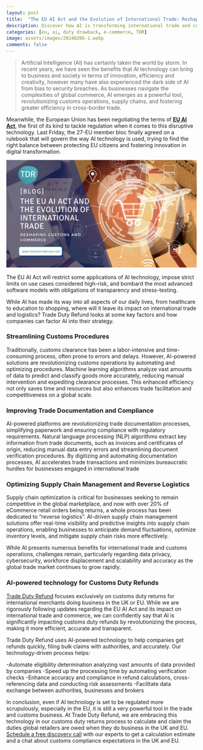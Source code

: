 ```yaml
---
layout: post
title:  "The EU AI Act and the Evolution of International Trade: Reshaping Customs and Commerce"
description: Discover how AI is transforming international trade and customs operations, from streamlining procedures to improving compliance. Learn about the impact of the EU AI Act and how Trade Duty Refund is leveraging AI-powered technology for customs duty refunds.
categories: [eu, ai, duty drawback, e-commerce, TDR]
image: assets/images/20240206-1.webp
comments: false
---
```

>Artificial Intelligence (AI) has certainly taken the world by storm. In recent years, we have seen the benefits that AI technology can bring to business and society in terms of innovation, efficiency and creativity, however many have also experienced the dark side of AI from bias to security breaches. As businesses navigate the complexities of global commerce, AI emerges as a powerful tool, revolutionizing customs operations, supply chains, and fostering greater efficiency in cross-border trade.

Meanwhile, the European Union has been negotiating the terms of [**EU AI Act**](https://www.europarl.europa.eu/news/en/headlines/society/20230601STO93804/eu-ai-act-first-regulation-on-artificial-intelligence), the first of its kind to tackle regulation when it comes to this disruptive technology. Last Friday, the 27-EU member bloc finally agreed on a rulebook that will govern the way AI technology is used, trying to find the right balance between protecting EU citizens and fostering innovation in digital transformation. 

![The image illustrate the way Trade Duty Refund uses AI to improve Customs Duty refund](/assets/images/20240206-2.webp)


The EU AI Act will restrict some applications of AI technology, impose strict limits on use cases considered high-risk, and bombard the most advanced software models with obligations of transparency and stress-testing. 

While AI has made its way into all aspects of our daily lives, from healthcare to education to shopping, where will it leave its impact on international trade and logistics? Trade Duty Refund looks at some key factors and how companies can factor AI into their strategy.

### Streamlining Customs Procedures
Traditionally, customs clearance has been a labor-intensive and time-consuming process, often prone to errors and delays. However, AI-powered solutions are revolutionizing customs operations by automating and optimizing procedures. Machine learning algorithms analyze vast amounts of data to predict and classify goods more accurately, reducing manual intervention and expediting clearance processes. This enhanced efficiency not only saves time and resources but also enhances trade facilitation and competitiveness on a global scale.

### Improving Trade Documentation and Compliance
AI-powered platforms are revolutionizing trade documentation processes, simplifying paperwork and ensuring compliance with regulatory requirements. Natural language processing (NLP) algorithms extract key information from trade documents, such as invoices and certificates of origin, reducing manual data entry errors and streamlining document verification procedures. By digitizing and automating documentation processes, AI accelerates trade transactions and minimizes bureaucratic hurdles for businesses engaged in international trade

### Optimizing Supply Chain Management and Reverse Logistics
Supply chain optimization is critical for businesses seeking to remain competitive in the global marketplace, and now with over 20% of eCommerce retail orders being returns, a whole process has been dedicated to “reverse logistics”.  AI-driven supply chain management solutions offer real-time visibility and predictive insights into supply chain operations, enabling businesses to anticipate demand fluctuations, optimize inventory levels, and mitigate supply chain risks more effectively. 

While AI presents numerous benefits for international trade and customs operations, challenges remain, particularly regarding data privacy, cybersecurity, workforce displacement and scalability and accuracy as the global trade market continues to grow rapidly.

### AI-powered technology for Customs Duty Refunds

[Trade Duty Refund](https://tradedutyrefund.com) focuses exclusively on customs duty returns for international merchants doing business in the UK or EU. While we are rigorously following updates regarding the EU AI Act and its impact on international trade and commerce, we can confidently say that AI is significantly impacting customs duty refunds by revolutionizing the process, making it more efficient, accurate and transparent.

Trade Duty Refund uses AI-powered technology to help companies get refunds quickly, filing bulk claims with authorities, and accurately. Our technology-driven process helps:

-Automate eligibility determination analyzing vast amounts of data provided by companies
-Speed up the processing time by automating verification checks
-Enhance accuracy and compliance in refund calculations, cross-referencing data and conducting risk assessments
-Facilitate data exchange between authorities, businesses and brokers

In conclusion, even if AI technology is set to be regulated more scrupulously, especially in the EU, it is still a very powerful tool in the trade and customs business. At Trade Duty Refund, we are embracing this technology in our customs duty returns process to calculate and claim the duties global retailers are owed when they do business in the UK and EU.
[Schedule a free discovery call](https://zcal.co/i/ipvlgNrr) with our experts to get a calculation estimate and a chat about customs compliance expectations in the UK and EU.

